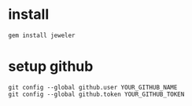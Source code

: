 # install

    gem install jeweler

# setup github

    git config --global github.user YOUR_GITHUB_NAME
    git config --global github.token YOUR_GITHUB_TOKEN
